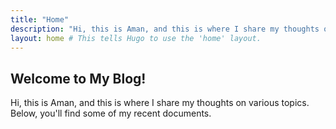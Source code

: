 ```yaml
---
title: "Home"
description: "Hi, this is Aman, and this is where I share my thoughts on various topics. Below, you'll find some of my recent documents."
layout: home # This tells Hugo to use the 'home' layout.
---
```


## Welcome to My Blog!
Hi, this is Aman, and this is where I share my thoughts on various topics. Below, you'll find some of my recent documents.
